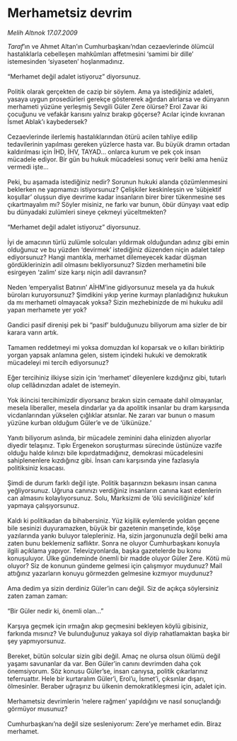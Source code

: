 # Merhametsiz devrim

*Melih Altınok 17.07.2009*

<div class="taraf_structure_2col_1zq">
<div class="margen_n">



 <p><i>Taraf</i>’ın ve Ahmet Altan’ın Cumhurbaşkanı’ndan cezaevlerinde ölümcül hastalıklarla cebelleşen mahkûmları affetmesini ‘samimi bir dille’ istemesinden ‘siyaseten’ hoşlanmadınız. <br/><br/>“Merhamet değil adalet istiyoruz” diyorsunuz. <br/><br/>Politik olarak gerçekten de cazip bir söylem. Ama ya istediğiniz adaleti, yasaya uygun prosedürleri gerekçe göstererek ağırdan alırlarsa ve dünyanın merhameti yüzüne yerleşmiş Sevgili Güler Zere ölürse? Erol Zavar iki çocuğunu ve vefakâr karısını yalnız bırakıp göçerse? Acılar içinde kıvranan İsmet Ablak’ı kaybedersek? <br/><br/>Cezaevlerinde ilerlemiş hastalıklarından ötürü acilen tahliye edilip tedavilerinin yapılması gereken yüzlerce hasta var. Bu büyük dramın ortadan kaldırılması için İHD, İHV, TAYAD... onlarca kurum ve pek çok insan mücadele ediyor. Bir gün bu hukuk mücadelesi sonuç verir belki ama henüz vermedi işte... <br/><br/>Peki, bu aşamada istediğiniz nedir? Sorunun hukuki alanda çözümlenmesini beklerken ne yapmamızı istiyorsunuz? Çelişkiler keskinleşsin ve ‘sübjektif koşullar’ oluşsun diye devrime kadar insanların birer birer tükenmesine ses çıkartmayalım mı? Söyler misiniz, ne farkı var bunun, öbür dünyayı vaat edip bu dünyadaki zulümleri sineye çekmeyi yüceltmekten? <br/><br/>“Merhamet değil adalet istiyoruz” diyorsunuz. <br/><br/>İyi de amacının türlü zulümle solcuları yıldırmak olduğundan adınız gibi emin olduğunuz ve bu yüzden ‘devirmek’ istediğiniz düzenden niçin adalet talep ediyorsunuz? Hangi mantıkla, merhamet dilemeyecek kadar düşman gördüklerinizin adil olmasını bekliyorsunuz? Sizden merhametini bile esirgeyen ‘zalim’ size karşı niçin adil davransın? <br/><br/>Neden ‘emperyalist Batının’ AİHM’ine gidiyorsunuz mesela ya da hukuk büroları kuruyorsunuz? Şimdikini yıkıp yerine kurmayı planladığınız hukukun da mı merhameti olmayacak yoksa? Sizin mezhebinizde de mi hukuku adil yapan merhamete yer yok? <br/><br/>Gandici pasif direnişi pek bi “pasif’ bulduğunuzu biliyorum ama sizler de bir karara varın artık. <br/><br/>Tamamen reddetmeyi mi yoksa domuzdan kıl koparsak ve o kılları biriktirip yorgan yapsak anlamına gelen, sistem içindeki hukuki ve demokratik mücadeleyi mi tercih ediyorsunuz? <br/><br/>Eğer tercihiniz ilkiyse sizin için ‘merhamet’ dileyenlere kızdığınız gibi, tutarlı olup cellâdınızdan adalet de istemeyin. <br/><br/>Yok ikincisi tercihimizdir diyorsanız bırakın sizin cemaate dahil olmayanlar, mesela liberaller, mesela dindarlar ya da apolitik insanlar bu dram karşısında vicdanlarından yükselen çığlıklar atsınlar. Ne zararı var bunun o masum yüzüne kurban olduğum Güler’e ve de ‘ülkünüze.’ <br/><br/>Yanıtı biliyorum aslında, bir mücadele zeminini daha elinizden alıyorlar diyedir telaşınız. Tıpkı Ergenekon soruşturması sürecinde üstünüze vazife olduğu halde kılınızı bile kıpırdatmadığınız, demokrasi mücadelesini sahiplenenlere kızdığınız gibi. İnsan canı karşısında yine fazlasıyla politiksiniz kısacası. <br/><br/>Şimdi de durum farklı değil işte. Politik başarınızın bekasını insan canına yeğliyorsunuz. Uğruna canınızı verdiğiniz insanların canına kast edenlerin can almasını kolaylıyorsunuz. Solu, Marksizmi de ‘ölü seviciliğinize’ kılıf yapmaya çalışıyorsunuz. <br/><br/>Kaldı ki politikadan da bihabersiniz. Yüz kişilik eylemlerde yoldan geçene bile sesinizi duyuramazken, büyük bir gazetenin manşetinde, köşe yazılarında yankı buluyor talepleriniz. Ha, sizin jargonunuzla değil belki ama zaten bunu beklemeniz saflıktır. Sonra ne oluyor Cumhurbaşkanı konuyla ilgili açıklama yapıyor. Televizyonlarda, başka gazetelerde bu konu konuşuluyor. Ülke gündeminde önemli bir madde oluyor Güler Zere. Kötü mü oluyor? Siz de konunun gündeme gelmesi için çalışmıyor muydunuz? Mail attığınız yazarların konuyu görmezden gelmesine kızmıyor muydunuz? <br/><br/>Ama dedim ya sizin derdiniz Güler’in canı değil. Siz de açıkça söylersiniz zaten zaman zaman: <br/><br/>“Bir Güler nedir ki, önemli olan...” <br/><br/>Karşıya geçmek için ırmağın akıp geçmesini bekleyen köylü gibisiniz, farkında mısınız? Ve bulunduğunuz yakaya sol diyip rahatlamaktan başka bir şey yapmıyorsunuz. <br/><br/>Bereket, bütün solcular sizin gibi değil. Amaç ne olursa olsun ölümü değil yaşamı savunanlar da var. Ben Güler’in canını devrimden daha çok önemsiyorum. Söz konusu Güler’se, insan canıysa, politik çıkarlarınız teferruattır. Hele bir kurtaralım Güler’i, Erol’u, İsmet’i, çıksınlar dışarı, ölmesinler. Beraber uğraşırız bu ülkenin demokratikleşmesi için, adalet için. <br/><br/>Merhametsiz devrimlerin ‘nelere rağmen’ yapıldığını ve nasıl sonuçlandığı görmüyor musunuz? <br/><br/>Cumhurbaşkanı’na değil size sesleniyorum: Zere’ye merhamet edin. Biraz merhamet.</p>
<br/>
<br/>
<br/>



<br/>


<div id="taraf_not">
</div>

</div>


</div>
